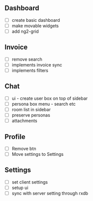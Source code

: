 ## Dashboard
- [ ] create basic dashboard 
- [ ] make movable widgets
- [ ] add ng2-grid

## Invoice
- [ ] remove search
- [ ] implements invoice sync
- [ ] implements filters

## Chat
- [ ] ui - create user box on top of sidebar
- [ ] persona box menu - search etc
- [ ] room list in sidebar
- [ ] preserve personas
- [ ] attachments

## Profile
- [ ] Remove btn
- [ ] Move settings to Settings

## Settings
- [ ] set client settings
- [ ] setup ui
- [ ] sync with server setting through rxdb